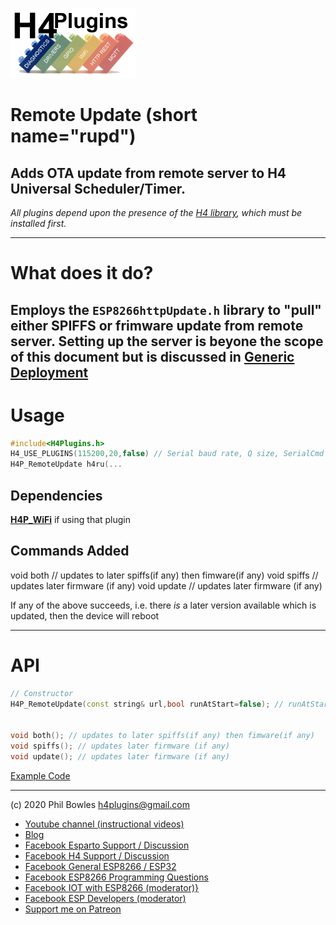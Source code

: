 ![H4P Flyer](/assets/DiagLogo.jpg) 

# Remote Update (short name="rupd")

## Adds OTA update from remote server to H4 Universal Scheduler/Timer.

*All plugins depend upon the presence of the [H4 library](https://github.com/philbowles/H4), which must be installed first.*

---

# What does it do?

Employs the `ESP8266httpUpdate.h` library to "pull" either SPIFFS or frimware update from remote server.
Setting up the server is beyone the scope of this document but is discussed in [Generic Deployment](xtras.md)
---

# Usage

```cpp
#include<H4Plugins.h>
H4_USE_PLUGINS(115200,20,false) // Serial baud rate, Q size, SerialCmd autostop
H4P_RemoteUpdate h4ru(...
```

## Dependencies

[**H4P_WiFi**](h4wifi.md) if using that plugin

## Commands Added

void both // updates to later spiffs(if any) then fimware(if any)
void spiffs // updates later firmware (if any)
void update // updates later firmware (if any)

If any of the above succeeds, i.e. there *is* a later version available which is updated, then the device will reboot

---

# API

```cpp
// Constructor
H4P_RemoteUpdate(const string& url,bool runAtStart=false); // runAtStart checks/updates both on startup


void both(); // updates to later spiffs(if any) then fimware(if any)
void spiffs(); // updates later firmware (if any)
void update(); // updates later firmware (if any)
```

[Example Code](../examples/H4P_RemoteUpdate/H4P_RemoteUpdate.ino)

---

(c) 2020 Phil Bowles h4plugins@gmail.com

* [Youtube channel (instructional videos)](https://www.youtube.com/channel/UCYi-Ko76_3p9hBUtleZRY6g)
* [Blog](https://8266iot.blogspot.com)
* [Facebook Esparto Support / Discussion](https://www.facebook.com/groups/esparto8266/)
* [Facebook H4  Support / Discussion](https://www.facebook.com/groups/444344099599131/)
* [Facebook General ESP8266 / ESP32](https://www.facebook.com/groups/2125820374390340/)
* [Facebook ESP8266 Programming Questions](https://www.facebook.com/groups/esp8266questions/)
* [Facebook IOT with ESP8266 (moderator)}](https://www.facebook.com/groups/1591467384241011/)
* [Facebook ESP Developers (moderator)](https://www.facebook.com/groups/ESP8266/)
* [Support me on Patreon](https://patreon.com/esparto)
